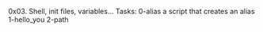 0x03. Shell, init files, variables...
Tasks:
0-alias a script that creates an alias
1-hello_you
2-path 
